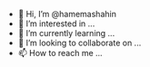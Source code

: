 - 👋 Hi, I’m @hamemashahin
- 👀 I’m interested in ...
- 🌱 I’m currently learning ...
- 💞️ I’m looking to collaborate on ...
- 📫 How to reach me ...

<!---
hamemashahin/hamemashahin is a ✨ special ✨ repository because its `README.md` (this file) appears on your GitHub profile.
You can click the Preview link to take a look at your changes.
--->
